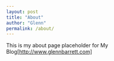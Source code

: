 ```yaml
---
layout: post
title: "About"
author: "Glenn"
permalink: /about/
---
```


This is my about page placeholder for My Blog[http://www.glennbarrett.com]